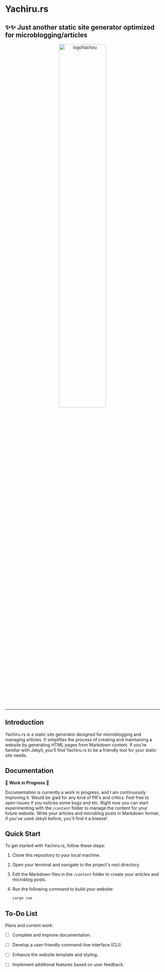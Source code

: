 # Yachiru.rs

## ✨✨ Just another static site generator optimized for microblogging/articles

<p align="center"><img src="https://github.com/fromgodd/yachiru/assets/97128346/94df95e7-aa67-4363-9592-f4acd3b0915a" alt="logoYachiru" width="55%"></p>

---

## Introduction

Yachiru.rs is a static site generator designed for microblogging and managing articles. It simplifies the process of creating and maintaining a website by generating HTML pages from Markdown content. If you're familiar with Jekyll, you'll find Yachiru.rs to be a friendly tool for your static site needs.

## Documentation

🚧 **Work in Progress** 🚧

Documentation is currently a work in progress, and I am continuously improving it. Would be glad for any kind of PR's and critics. Feel free to open issues if you notices some bugs and etc.
Right now you can start experimenting with the `/content` folder to manage the content for your future website. Write your articles and microblog posts in Markdown format; if you've used Jekyll before, you'll find it a breeze!

## Quick Start

To get started with Yachiru.rs, follow these steps:

1. Clone this repository to your local machine.

2. Open your terminal and navigate to the project's root directory.

3. Edit the Markdown files in the `/content` folder to create your articles and microblog posts.

4. Run the following command to build your website:

   ```sh
   cargo run
    ```

## To-Do List

Plans and current work:

- [ ] Complete and improve documentation.
- [ ] Develop a user-friendly command-line interface (CLI).
- [ ] Enhance the website template and styling.
- [ ] Implement additional features based on user feedback.

